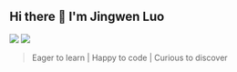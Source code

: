 ## Hi there 👋 I'm Jingwen Luo
![](https://img.shields.io/badge/Bioinformatics-Genomics/Epigenomics/DataAnalysis-blue.svg)
![](https://img.shields.io/badge/Coding-Python/R-red.svg)
 
 > Eager to learn | Happy to code | Curious to discover
  
<!--
**JingwenLuo7/jingwenluo7** is a ✨ _special_ ✨ repository because its `README.md` (this file) appears on your GitHub profile.

Here are some ideas to get you started:

- 🔭 I’m currently working on ...
- 🌱 I’m currently learning ...
- 👯 I’m looking to collaborate on ...
- 🤔 I’m looking for help with ...
- 💬 Ask me about ...
- 📫 How to reach me: ...
- 😄 Pronouns: ...
- ⚡ Fun fact: ...
-->

